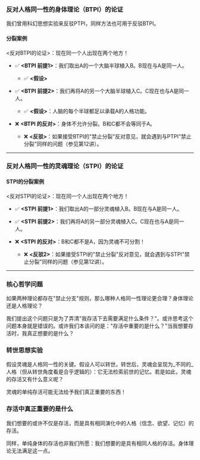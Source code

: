 ### 反对人格同一性的身体理论（BTPI）的论证

我们曾用科幻思想实验来反驳PTPI，同样方法也可用于反驳BTPI。

#### 分裂案例

<反对BTPI的论证>：现在同一个人出现在两个地方！

- ✅ **<BTPI 前提1>**：我们取出A的一个大脑半球植入B。B现在与A是同一人。
    
    - ✅ **<假设>**
        
- ✅ **<BTPI 前提2>**：我们再将A的另一个大脑半球植入C。C现在也与A是同一人。
    
    - ✅ **<假设>**：人脑的每个半球都足以承载A的人格功能。
        
- ❌ **<BTPI 的反对>**：身体不允许分裂。B和C都不会等同于A。
    
    - ❌ **<反驳>**：如果接受BTPI的"禁止分裂"反对意见，就会遇到与PTPI"禁止分裂"同样的问题（参见第12讲）。
        

---

### 反对人格同一性的灵魂理论（STPI）的论证

#### STPI的分裂案例

<反对STPI的论证>：现在同一个人出现在两个地方！

- ✅ **<STPI 前提1>**：我们取出A的一部分灵魂植入B。B现在与A是同一人。
    
- ✅ **<STPI 前提2>**：我们再将A的另一部分灵魂植入C。C现在也与A是同一人。
    
- ❌ **<STPI 的反对>**：B和C都不是A，因为灵魂不可分割！
    
    - ❌ **<反驳2>**：如果接受STPI的"禁止分裂"反对意见，就会遇到与STPI"禁止分裂"同样的问题（参见第12讲）。
        

---

### 核心哲学问题

如果两种理论都存在"禁止分支"规则，那么哪种人格同一性理论更合理？身体理论还是人格理论？

我们提出这个问题只是为了弄清"我存活下去需要满足什么条件？"。或许思考这个问题本身就是错误的。或许我们本该问的是："存活中重要的是什么？"当我想要存活时，我真正想要的是什么？

### 转世思想实验

假设灵魂是人格同一性的关键。假设人可以转世。转世后，灵魂会呈现为_不同的_人格（但从转世角度看是合乎逻辑的）：它无法检索前世的记忆。若是如此，灵魂的存活又有什么意义呢？

灵魂的单纯存活可能无法给予我们真正重要的东西！

### 存活中真正重要的是什么

我们想要的或许不仅是存活，而是具有相同演化中的人格（信念、欲望、记忆）的存活。

同样，单纯身体的存活也非我们所愿：我们想要的是具有相同人格的存活。身体理论无法满足这一点。